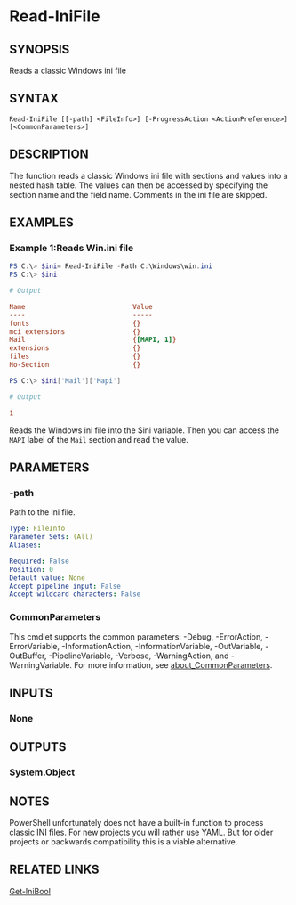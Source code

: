 ﻿---
external help file: EulandaConnect-help.xml
Module Name: EulandaConnect
online version: https://github.com/Eulanda/EulandaConnect/blob/master/docs/Read-IniFile.md
schema: 2.0.0
lastMod: 2024-03-19T06:27:25
---

# Read-IniFile

## SYNOPSIS
Reads a classic Windows ini file

## SYNTAX

```
Read-IniFile [[-path] <FileInfo>] [-ProgressAction <ActionPreference>] [<CommonParameters>]
```

## DESCRIPTION
The function reads a classic Windows ini file with sections and values into a nested hash table. The values can then be accessed by specifying the section name and the field name. Comments in the ini file are skipped.

## EXAMPLES

### Example 1:Reads Win.ini file
```powershell
PS C:\> $ini= Read-IniFile -Path C:\Windows\win.ini
PS C:\> $ini
```

```ini
# Output

Name                           Value
----                           -----
fonts                          {}
mci extensions                 {}
Mail                           {[MAPI, 1]}
extensions                     {}
files                          {}
No-Section                     {}
```

```powershell
PS C:\> $ini['Mail']['Mapi']
```

```ini
# Output

1
```

Reads the Windows ini file into the $ini variable. Then you can access the `MAPI` label of the `Mail` section and read the value.

## PARAMETERS

### -path
Path to the ini file.

```yaml
Type: FileInfo
Parameter Sets: (All)
Aliases:

Required: False
Position: 0
Default value: None
Accept pipeline input: False
Accept wildcard characters: False
```


### CommonParameters
This cmdlet supports the common parameters: -Debug, -ErrorAction, -ErrorVariable, -InformationAction, -InformationVariable, -OutVariable, -OutBuffer, -PipelineVariable, -Verbose, -WarningAction, and -WarningVariable. For more information, see [about_CommonParameters](http://go.microsoft.com/fwlink/?LinkID=113216).

## INPUTS

### None

## OUTPUTS

### System.Object
## NOTES

PowerShell unfortunately does not have a built-in function to process classic INI files. For new projects you will rather use YAML. But for older projects or backwards compatibility this is a viable alternative.

## RELATED LINKS

[Get-IniBool](./functions/Get-IniBool.md)




